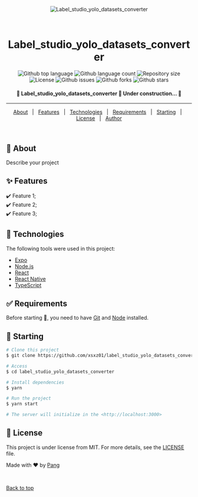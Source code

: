 <div align="center" id="top"> 
  <img src="./.github/app.gif" alt="Label_studio_yolo_datasets_converter" />

  &#xa0;

  <!-- <a href="https://label_studio_yolo_datasets_converter.netlify.app">Demo</a> -->
</div>

<h1 align="center">Label_studio_yolo_datasets_converter</h1>

<p align="center">
  <img alt="Github top language" src="https://img.shields.io/github/languages/top/xsxz01/label_studio_yolo_datasets_converter?color=56BEB8">

  <img alt="Github language count" src="https://img.shields.io/github/languages/count/xsxz01/label_studio_yolo_datasets_converter?color=56BEB8">

  <img alt="Repository size" src="https://img.shields.io/github/repo-size/xsxz01/label_studio_yolo_datasets_converter?color=56BEB8">

  <img alt="License" src="https://img.shields.io/github/license/xsxz01/label_studio_yolo_datasets_converter?color=56BEB8">

  <img alt="Github issues" src="https://img.shields.io/github/issues/xsxz01/label_studio_yolo_datasets_converter?color=56BEB8" />

  <img alt="Github forks" src="https://img.shields.io/github/forks/xsxz01/label_studio_yolo_datasets_converter?color=56BEB8" />

  <img alt="Github stars" src="https://img.shields.io/github/stars/xsxz01/label_studio_yolo_datasets_converter?color=56BEB8" />
</p>

<!-- Status -->

<h4 align="center"> 
	🚧  Label_studio_yolo_datasets_converter 🚀 Under construction...  🚧
</h4> 

<hr>

<p align="center">
  <a href="#dart-about">About</a> &#xa0; | &#xa0; 
  <a href="#sparkles-features">Features</a> &#xa0; | &#xa0;
  <a href="#rocket-technologies">Technologies</a> &#xa0; | &#xa0;
  <a href="#white_check_mark-requirements">Requirements</a> &#xa0; | &#xa0;
  <a href="#checkered_flag-starting">Starting</a> &#xa0; | &#xa0;
  <a href="#memo-license">License</a> &#xa0; | &#xa0;
  <a href="https://github.com/xsxz01" target="_blank">Author</a>
</p>

<br>

## :dart: About ##

Describe your project

## :sparkles: Features ##

:heavy_check_mark: Feature 1;\
:heavy_check_mark: Feature 2;\
:heavy_check_mark: Feature 3;

## :rocket: Technologies ##

The following tools were used in this project:

- [Expo](https://expo.io/)
- [Node.js](https://nodejs.org/en/)
- [React](https://pt-br.reactjs.org/)
- [React Native](https://reactnative.dev/)
- [TypeScript](https://www.typescriptlang.org/)

## :white_check_mark: Requirements ##

Before starting :checkered_flag:, you need to have [Git](https://git-scm.com) and [Node](https://nodejs.org/en/) installed.

## :checkered_flag: Starting ##

```bash
# Clone this project
$ git clone https://github.com/xsxz01/label_studio_yolo_datasets_converter

# Access
$ cd label_studio_yolo_datasets_converter

# Install dependencies
$ yarn

# Run the project
$ yarn start

# The server will initialize in the <http://localhost:3000>
```

## :memo: License ##

This project is under license from MIT. For more details, see the [LICENSE](LICENSE) file.


Made with :heart: by <a href="https://github.com/xsxz01" target="_blank">Pang</a>

&#xa0;

<a href="#top">Back to top</a>
